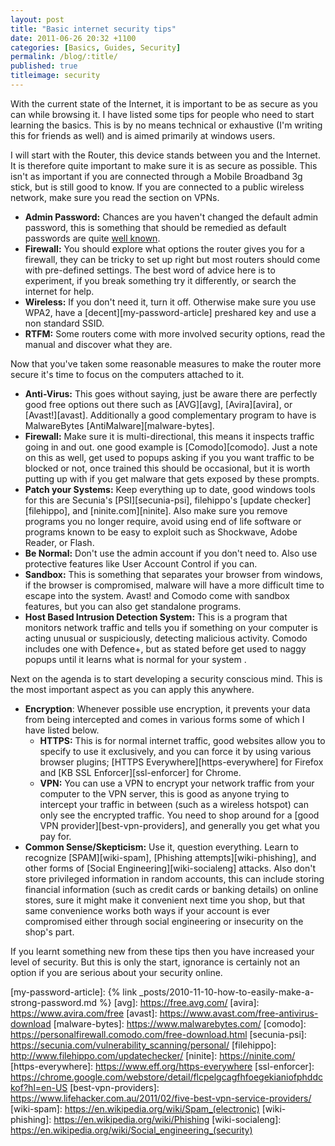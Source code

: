 ```yaml
---
layout: post
title: "Basic internet security tips"
date: 2011-06-26 20:32 +1100
categories: [Basics, Guides, Security]
permalink: /blog/:title/
published: true
titleimage: security
---
```


With the current state of the Internet, it is important to be as secure as you can while browsing it. I have listed some tips for people who need to start learning the basics. This is by no means technical or exhaustive (I'm writing this for friends as well) and is aimed primarily at windows users.

I will start with the Router, this device stands between you and the Internet. It is therefore quite important to make sure it is as secure as possible. This isn't as important if you are connected through a Mobile Broadband 3g stick, but is still good to know. If you are connected to a public wireless network, make sure you read the section on VPNs.

* **Admin Password:** Chances are you haven't changed the default admin password, this is something that should be remedied as default passwords are quite [well known][router-passwords].
* **Firewall:** You should explore what options the router gives you for a firewall, they can be tricky to set up right but most routers should come with pre-defined settings. The best word of advice here is to experiment, if you break something try it differently, or search the internet for help.
* **Wireless:** If you don't need it, turn it off. Otherwise make sure you use WPA2, have a [decent][my-password-article] preshared key and use a non standard SSID.
* **RTFM:** Some routers come with more involved security options, read the manual and discover what they are.

Now that you've taken some reasonable measures to make the router more secure it's time to focus on the computers attached to it.

* **Anti-Virus:** This goes without saying, just be aware there are perfectly good free options out there such as [AVG][avg], [Avira][avira], or [Avast!][avast]. Additionally a good complementary program to have is MalwareBytes [AntiMalware][malware-bytes].
* **Firewall:** Make sure it is multi-directional, this means it inspects traffic going in and out. one good example is [Comodo][comodo]. Just a note on this as well, get used to popups asking if you you want traffic to be blocked or not, once trained this should be occasional, but it is worth putting up with if you get malware that gets exposed by these prompts.
* **Patch your Systems:** Keep everything up to date, good windows tools for this are Secunia's [PSI][secunia-psi], filehippo's [update checker][filehippo], and [ninite.com][ninite]. Also make sure you remove programs you no longer require, avoid using end of life software or programs known to be easy to exploit such as Shockwave, Adobe Reader, or Flash.
* **Be Normal:** Don't use the admin account if you don't need to. Also use protective features like User Account Control if you can.
* **Sandbox:** This is something that separates your browser from windows, if the browser is compromised, malware will have a more difficult time to escape into the system. Avast! and Comodo come with sandbox features, but you can also get standalone programs.
* **Host Based Intrusion Detection System:** This is a program that monitors network traffic and tells you if something on your computer is acting unusual or suspiciously, detecting malicious activity. Comodo includes one with Defence+, but as stated before get used to naggy popups until it learns what is normal for your system .

Next on the agenda is to start developing a security conscious mind. This is the most important aspect as you can apply this anywhere.

* **Encryption**: Whenever possible use encryption, it prevents your data from being intercepted and comes in various forms some of which I have listed below.
    * **HTTPS:** This is for normal internet traffic, good websites allow you to specify to use it exclusively, and you can force it by using various browser plugins; [HTTPS Everywhere][https-everywhere] for Firefox and [KB SSL Enforcer][ssl-enforcer] for Chrome.
    * **VPN:** You can use a VPN to encrypt your network traffic from your computer to the VPN server, this is good as anyone trying to intercept your traffic in between (such as a wireless hotspot) can only see the encrypted traffic. You need to shop around for a [good VPN provider][best-vpn-providers], and generally you get what you pay for.
* **Common Sense/Skepticism:** Use it, question everything. Learn to recognize [SPAM][wiki-spam], [Phishing attempts][wiki-phishing], and other forms of [Social Engineering][wiki-socialeng] attacks. Also don't store privileged information in random accounts, this can include storing financial information (such as credit cards or banking details) on online stores, sure it might make it convenient next time you shop, but that same convenience works both ways if your account is ever compromised either through social engineering or insecurity on the shop's part.

If you learnt something new from these tips then you have increased your level of security. But this is only the start, ignorance is certainly not an option if you are serious about your security online.

[router-passwords]:    https://www.routerpasswords.com/
[my-password-article]: {% link _posts/2010-11-10-how-to-easily-make-a-strong-password.md %}
[avg]:                 https://free.avg.com/
[avira]:               https://www.avira.com/free
[avast]:               https://www.avast.com/free-antivirus-download
[malware-bytes]:       https://www.malwarebytes.com/
[comodo]:              https://personalfirewall.comodo.com/free-download.html
[secunia-psi]:         https://secunia.com/vulnerability_scanning/personal/
[filehippo]:           http://www.filehippo.com/updatechecker/
[ninite]:              https://ninite.com/
[https-everywhere]:    https://www.eff.org/https-everywhere
[ssl-enforcer]:        https://chrome.google.com/webstore/detail/flcpelgcagfhfoegekianiofphddckof?hl=en-US
[best-vpn-providers]:  https://www.lifehacker.com.au/2011/02/five-best-vpn-service-providers/
[wiki-spam]:           https://en.wikipedia.org/wiki/Spam_(electronic)
[wiki-phishing]:       https://en.wikipedia.org/wiki/Phishing
[wiki-socialeng]:      https://en.wikipedia.org/wiki/Social_engineering_(security)
